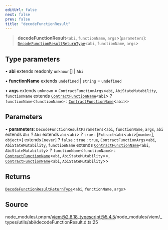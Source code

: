 ```yaml
---
editUrl: false
next: false
prev: false
title: "decodeFunctionResult"
---
```


> **decodeFunctionResult**\<`abi`, `functionName`, `args`\>(`parameters`): [`DecodeFunctionResultReturnType`](/reference/type-aliases/decodefunctionresultreturntype/)\<`abi`, `functionName`, `args`\>

## Type parameters

• **abi** extends readonly `unknown`[] \| `Abi`

• **functionName** extends `undefined` \| `string` = `undefined`

• **args** extends `unknown` = `ContractFunctionArgs`\<`abi`, `AbiStateMutability`, `functionName` extends [`ContractFunctionName`](/reference/type-aliases/contractfunctionname/)\<`abi`\> ? `functionName`\<`functionName`\> : [`ContractFunctionName`](/reference/type-aliases/contractfunctionname/)\<`abi`\>\>

## Parameters

• **parameters**: `DecodeFunctionResultParameters`\<`abi`, `functionName`, `args`, `abi` extends `Abi` ? `Abi` extends `abi`\<`abi`\> ? `true` : [`Extract`\<`abi`\<`abi`\>\[`number`\], `object`\>] extends [`never`] ? `false` : `true` : `true`, `ContractFunctionArgs`\<`abi`, `AbiStateMutability`, `functionName` extends [`ContractFunctionName`](/reference/type-aliases/contractfunctionname/)\<`abi`, `AbiStateMutability`\> ? `functionName`\<`functionName`\> : [`ContractFunctionName`](/reference/type-aliases/contractfunctionname/)\<`abi`, `AbiStateMutability`\>\>, [`ContractFunctionName`](/reference/type-aliases/contractfunctionname/)\<`abi`, `AbiStateMutability`\>\>

## Returns

[`DecodeFunctionResultReturnType`](/reference/type-aliases/decodefunctionresultreturntype/)\<`abi`, `functionName`, `args`\>

## Source

node\_modules/.pnpm/viem@2.8.18\_typescript@5.4.5/node\_modules/viem/\_types/utils/abi/decodeFunctionResult.d.ts:25

